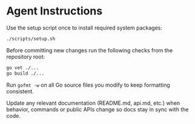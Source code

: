 # Agent Instructions

Use the setup script once to install required system packages:

```sh
./scripts/setup.sh
```

Before committing new changes run the following checks from the repository root:

```sh
go vet ./...
go build ./...
```

Run `gofmt -w` on all Go source files you modify to keep formatting consistent.

Update any relevant documentation (README.md, api.md, etc.) when behavior,
commands or public APIs change so docs stay in sync with the code.

